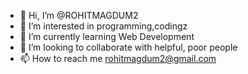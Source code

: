 - 👋 Hi, I’m @ROHITMAGDUM2
- 👀 I’m interested in programming,codingz
- 🌱 I’m currently learning Web Development
- 💞️ I’m looking to collaborate with helpful, poor people 
- 📫 How to reach me rohitmagdum2@gmail.com

